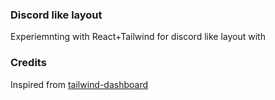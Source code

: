 ### Discord like layout

Experiemnting with React+Tailwind for discord like layout with


### Credits
Inspired from [tailwind-dashboard](https://github.com/fireship-io/tailwind-dashboard)
